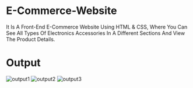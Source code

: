 # E-Commerce-Website
It Is A Front-End E-Commerce Website Using HTML & CSS, Where You Can See All Types Of Electronics Accessories In A Different Sections And View The Product Details.
# Output
![output1](https://user-images.githubusercontent.com/89305385/209770669-68a85fc1-ea60-4c90-af15-ce8a4158912b.png)
![output2](https://user-images.githubusercontent.com/89305385/209770704-7bf1bf7f-fc6e-4772-95d5-961b7f33bdf3.png)
![output3](https://user-images.githubusercontent.com/89305385/209770728-9f923e67-02e7-4d70-8179-e7746477806a.png)
